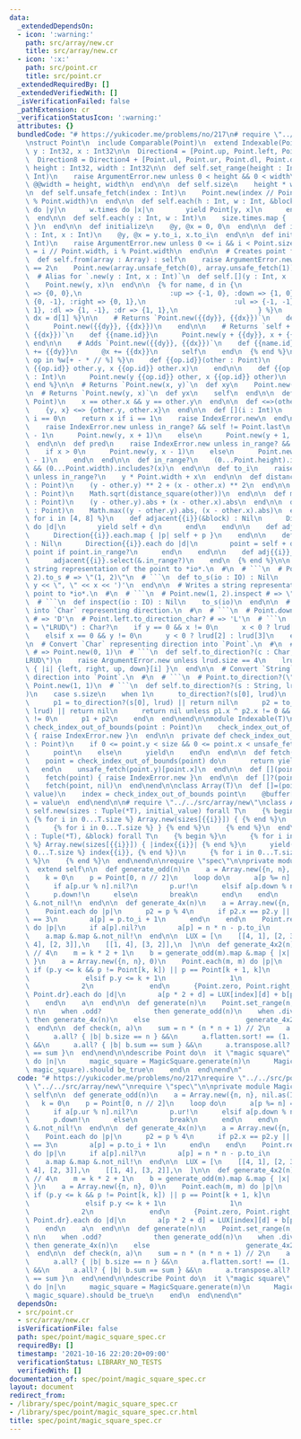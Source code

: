 ```yaml
---
data:
  _extendedDependsOn:
  - icon: ':warning:'
    path: src/array/new.cr
    title: src/array/new.cr
  - icon: ':x:'
    path: src/point.cr
    title: src/point.cr
  _extendedRequiredBy: []
  _extendedVerifiedWith: []
  _isVerificationFailed: false
  _pathExtension: cr
  _verificationStatusIcon: ':warning:'
  attributes: {}
  bundledCode: "# https://yukicoder.me/problems/no/217\n# require \"../../src/point\"\
    \nstruct Point\n  include Comparable(Point)\n  extend Indexable(Point)\n\n  property\
    \ y : Int32, x : Int32\n\n  Direction4 = [Point.up, Point.left, Point.down, Point.right]\n\
    \  Direction8 = Direction4 + [Point.ul, Point.ur, Point.dl, Point.dr]\n\n  class_getter!\
    \ height : Int32, width : Int32\n\n  def self.set_range(height : Int, width :\
    \ Int)\n    raise ArgumentError.new unless 0 < height && 0 < width\n    @@height,\
    \ @@width = height, width\n  end\n\n  def self.size\n    height * width\n  end\n\
    \n  def self.unsafe_fetch(index : Int)\n    Point.new(index // Point.width, index\
    \ % Point.width)\n  end\n\n  def self.each(h : Int, w : Int, &block)\n    h.times\
    \ do |y|\n      w.times do |x|\n        yield Point[y, x]\n      end\n    end\n\
    \  end\n\n  def self.each(y : Int, w : Int)\n    size.times.map { |i| Point.new(i)\
    \ }\n  end\n\n  def initialize\n    @y, @x = 0, 0\n  end\n\n  def initialize(y\
    \ : Int, x : Int)\n    @y, @x = y.to_i, x.to_i\n  end\n\n  def initialize(i :\
    \ Int)\n    raise ArgumentError.new unless 0 <= i && i < Point.size\n    @y, @x\
    \ = i // Point.width, i % Point.width\n  end\n\n  # Creates point fomr given array.\n\
    \  def self.from(array : Array) : self\n    raise ArgumentError.new unless array.size\
    \ == 2\n    Point.new(array.unsafe_fetch(0), array.unsafe_fetch(1))\n  end\n\n\
    \  # Alias for `.new(y : Int, x : Int)`\n  def self.[](y : Int, x : Int) : self\n\
    \    Point.new(y, x)\n  end\n\n  {% for name, d in {\n                      :zero\
    \ => {0, 0},\n                      :up => {-1, 0}, :down => {1, 0}, :left =>\
    \ {0, -1}, :right => {0, 1},\n                      :ul => {-1, -1}, :ur => {-1,\
    \ 1}, :dl => {1, -1}, :dr => {1, 1},\n                    } %}\n    {% dy = d[0];\
    \ dx = d[1] %}\n\n    # Returns `Point.new({{dy}}, {{dx}})`\n    def self.{{name.id}}\n\
    \      Point.new({{dy}}, {{dx}})\n    end\n\n    # Returns `self + Point.new({{dy}},\
    \ {{dx}})`\n    def {{name.id}}\n      Point.new(y + {{dy}}, x + {{dx}})\n   \
    \ end\n\n    # Adds `Point.new({{dy}}, {{dx}})`\n    def {{name.id}}!\n      @y\
    \ += {{dy}}\n      @x += {{dx}}\n      self\n    end\n  {% end %}\n\n  {% for\
    \ op in %w[+ - * // %] %}\n    def {{op.id}}(other : Point)\n      Point.new(y\
    \ {{op.id}} other.y, x {{op.id}} other.x)\n    end\n\n    def {{op.id}}(other\
    \ : Int)\n      Point.new(y {{op.id}} other, x {{op.id}} other)\n    end\n  {%\
    \ end %}\n\n  # Returns `Point.new(x, y)`\n  def xy\n    Point.new(x, y)\n  end\n\
    \n  # Returns `Point.new(y, x)`\n  def yx\n    self\n  end\n\n  def ==(other :\
    \ Point)\n    x == other.x && y == other.y\n  end\n\n  def <=>(other : Point)\n\
    \    {y, x} <=> {other.y, other.x}\n  end\n\n  def [](i : Int)\n    return y if\
    \ i == 0\n    return x if i == 1\n    raise IndexError.new\n  end\n\n  def succ\n\
    \    raise IndexError.new unless in_range? && self != Point.last\n    if x < Point.width\
    \ - 1\n      Point.new(y, x + 1)\n    else\n      Point.new(y + 1, 0)\n    end\n\
    \  end\n\n  def pred\n    raise IndexError.new unless in_range? && self != Point.first\n\
    \    if x > 0\n      Point.new(y, x - 1)\n    else\n      Point.new(y - 1, Point.width\
    \ - 1)\n    end\n  end\n\n  def in_range?\n    (0...Point.height).includes?(y)\
    \ && (0...Point.width).includes?(x)\n  end\n\n  def to_i\n    raise IndexError.new\
    \ unless in_range?\n    y * Point.width + x\n  end\n\n  def distance_square(other\
    \ : Point)\n    (y - other.y) ** 2 + (x - other.x) ** 2\n  end\n\n  def distance(other\
    \ : Point)\n    Math.sqrt(distance_square(other))\n  end\n\n  def manhattan(other\
    \ : Point)\n    (y - other.y).abs + (x - other.x).abs\n  end\n\n  def chebyshev(other\
    \ : Point)\n    Math.max((y - other.y).abs, (x - other.x).abs)\n  end\n\n  {%\
    \ for i in [4, 8] %}\n    def adjacent{{i}}(&block) : Nil\n      Direction{{i}}.each\
    \ do |d|\n        yield self + d\n      end\n    end\n\n    def adjacent{{i}}\n\
    \      Direction{{i}}.each.map { |p| self + p }\n    end\n\n    def adj{{i}}_in_range(&block)\
    \ : Nil\n      Direction{{i}}.each do |d|\n        point = self + d\n        yield\
    \ point if point.in_range?\n      end\n    end\n\n    def adj{{i}}_in_range\n\
    \      adjacent{{i}}.select(&.in_range?)\n    end\n  {% end %}\n\n  # Writes a\
    \ string representation of the point to *io*.\n  #\n  # ```\n  # Point.new(1,\
    \ 2).to_s # => \"(1, 2)\"\n  # ```\n  def to_s(io : IO) : Nil\n    io << '(' <<\
    \ y << \", \" << x << ')'\n  end\n\n  # Writes a string representation of the\
    \ point to *io*.\n  #\n  # ```\n  # Point.new(1, 2).inspect # => \"(1, 2)\"\n\
    \  # ```\n  def inspect(io : IO) : Nil\n    to_s(io)\n  end\n\n  # Convert `Point`\
    \ into `Char` representing direction.\n  #\n  # ```\n  # Point.down.to_direction_char?\
    \ # => 'D'\n  # Point.left.to_direction_char? # => 'L'\n  # ```\n  def to_direction_char?(lrud\
    \ = \"LRUD\") : Char?\n    if y == 0 && x != 0\n      x < 0 ? lrud[0] : lrud[1]\n\
    \    elsif x == 0 && y != 0\n      y < 0 ? lrud[2] : lrud[3]\n    end\n  end\n\
    \n  # Convert `Char` representing direction into `Point`.\n  #\n  # ```\n  # Point.to_direction?('R')\
    \ # => Point.new(0, 1)\n  # ```\n  def self.to_direction?(c : Char, lrud = \"\
    LRUD\")\n    raise ArgumentError.new unless lrud.size == 4\n    lrud.index(c).try\
    \ { |i| {left, right, up, down}[i] }\n  end\n\n  # Convert `String` representing\
    \ direction into `Point`.\n  #\n  # ```\n  # Point.to_direction?(\"DR\") # =>\
    \ Point.new(1, 1)\n  # ```\n  def self.to_direction?(s : String, lrud = \"LRUD\"\
    )\n    case s.size\n    when 1\n      to_direction?(s[0], lrud)\n    when 2\n\
    \      p1 = to_direction?(s[0], lrud) || return nil\n      p2 = to_direction?(s[1],\
    \ lrud) || return nil\n      return nil unless p1.x ^ p2.x != 0 && p1.y ^ p2.y\
    \ != 0\n      p1 + p2\n    end\n  end\nend\n\nmodule Indexable(T)\n  private def\
    \ check_index_out_of_bounds(point : Point)\n    check_index_out_of_bounds(point)\
    \ { raise IndexError.new }\n  end\n\n  private def check_index_out_of_bounds(point\
    \ : Point)\n    if 0 <= point.y < size && 0 <= point.x < unsafe_fetch(point.y).size\n\
    \      point\n    else\n      yield\n    end\n  end\n\n  def fetch(point : Point)\n\
    \    point = check_index_out_of_bounds(point) do\n      return yield point\n \
    \   end\n    unsafe_fetch(point.y)[point.x]\n  end\n\n  def [](point : Point)\n\
    \    fetch(point) { raise IndexError.new }\n  end\n\n  def []?(point : Point)\n\
    \    fetch(point, nil)\n  end\nend\n\nclass Array(T)\n  def []=(point : Point,\
    \ value)\n    index = check_index_out_of_bounds point\n    @buffer[index.y][index.x]\
    \ = value\n  end\nend\n\n# require \"../../src/array/new\"\nclass Array\n  def\
    \ self.new(sizes : Tuple(*T), initial_value) forall T\n    {% begin %}\n     \
    \ {% for i in 0...T.size %} Array.new(sizes[{{i}}]) { {% end %}\n      initial_value\n\
    \      {% for i in 0...T.size %} } {% end %}\n    {% end %}\n  end\n\n  def self.new(sizes\
    \ : Tuple(*T), &block) forall T\n    {% begin %}\n      {% for i in 0...T.size\
    \ %} Array.new(sizes[{{i}}]) { |index{{i}}| {% end %}\n      yield({% for i in\
    \ 0...T.size %} index{{i}}, {% end %})\n      {% for i in 0...T.size %} } {% end\
    \ %}\n    {% end %}\n  end\nend\n\nrequire \"spec\"\n\nprivate module MagicSquare\n\
    \  extend self\n\n  def generate_odd(n)\n    a = Array.new({n, n}, nil.as(Int32?))\n\
    \    k = 0\n    p = Point[0, n // 2]\n    loop do\n      a[p %= n] = (k += 1)\n\
    \      if a[p.ur % n].nil?\n        p.ur!\n      elsif a[p.down % n].nil?\n  \
    \      p.down!\n      else\n        break\n      end\n    end\n    a.map &.map\
    \ &.not_nil!\n  end\n\n  def generate_4x(n)\n    a = Array.new({n, n}, nil.as(Int32?))\n\
    \    Point.each do |p|\n      p2 = p % 4\n      if p2.x == p2.y || p2.x + p2.y\
    \ == 3\n        a[p] = p.to_i + 1\n      end\n    end\n    Point.reverse_each\
    \ do |p|\n      if a[p].nil?\n        a[p] = n * n - p.to_i\n      end\n    end\n\
    \    a.map &.map &.not_nil!\n  end\n\n  LUX = [\n    [[4, 1], [2, 3]],\n    [[1,\
    \ 4], [2, 3]],\n    [[1, 4], [3, 2]],\n  ]\n\n  def generate_4x2(n)\n    k = n\
    \ // 4\n    m = k * 2 + 1\n    b = generate_odd(m).map &.map { |x| x.pred * 4\
    \ }\n    a = Array.new({n, n}, 0)\n    Point.each(m, m) do |p|\n      index =\
    \ if (p.y <= k && p != Point[k, k]) || p == Point[k + 1, k]\n                0\n\
    \              elsif p.y <= k + 1\n                1\n              else\n   \
    \             2\n              end\n      {Point.zero, Point.right, Point.down,\
    \ Point.dr}.each do |d|\n        a[p * 2 + d] = LUX[index][d] + b[p]\n      end\n\
    \    end\n    a\n  end\n\n  def generate(n)\n    Point.set_range(n, n)\n    case\
    \ n\n    when .odd?             then generate_odd(n)\n    when .divisible_by?(4)\
    \ then generate_4x(n)\n    else                        generate_4x2(n)\n    end\n\
    \  end\n\n  def check(n, a)\n    sum = n * (n * n + 1) // 2\n    a.size == n &&\n\
    \      a.all? { |b| b.size == n } &&\n      a.flatten.sort! == (1..n * n).to_a\
    \ &&\n      a.all? { |b| b.sum == sum } &&\n      a.transpose.all? { |b| b.sum\
    \ == sum }\n  end\nend\n\ndescribe Point do\n  it \"magic square\" do\n    (3..500).each\
    \ do |n|\n      magic_square = MagicSquare.generate(n)\n      MagicSquare.check(n,\
    \ magic_square).should be_true\n    end\n  end\nend\n"
  code: "# https://yukicoder.me/problems/no/217\nrequire \"../../src/point\"\nrequire\
    \ \"../../src/array/new\"\nrequire \"spec\"\n\nprivate module MagicSquare\n  extend\
    \ self\n\n  def generate_odd(n)\n    a = Array.new({n, n}, nil.as(Int32?))\n \
    \   k = 0\n    p = Point[0, n // 2]\n    loop do\n      a[p %= n] = (k += 1)\n\
    \      if a[p.ur % n].nil?\n        p.ur!\n      elsif a[p.down % n].nil?\n  \
    \      p.down!\n      else\n        break\n      end\n    end\n    a.map &.map\
    \ &.not_nil!\n  end\n\n  def generate_4x(n)\n    a = Array.new({n, n}, nil.as(Int32?))\n\
    \    Point.each do |p|\n      p2 = p % 4\n      if p2.x == p2.y || p2.x + p2.y\
    \ == 3\n        a[p] = p.to_i + 1\n      end\n    end\n    Point.reverse_each\
    \ do |p|\n      if a[p].nil?\n        a[p] = n * n - p.to_i\n      end\n    end\n\
    \    a.map &.map &.not_nil!\n  end\n\n  LUX = [\n    [[4, 1], [2, 3]],\n    [[1,\
    \ 4], [2, 3]],\n    [[1, 4], [3, 2]],\n  ]\n\n  def generate_4x2(n)\n    k = n\
    \ // 4\n    m = k * 2 + 1\n    b = generate_odd(m).map &.map { |x| x.pred * 4\
    \ }\n    a = Array.new({n, n}, 0)\n    Point.each(m, m) do |p|\n      index =\
    \ if (p.y <= k && p != Point[k, k]) || p == Point[k + 1, k]\n                0\n\
    \              elsif p.y <= k + 1\n                1\n              else\n   \
    \             2\n              end\n      {Point.zero, Point.right, Point.down,\
    \ Point.dr}.each do |d|\n        a[p * 2 + d] = LUX[index][d] + b[p]\n      end\n\
    \    end\n    a\n  end\n\n  def generate(n)\n    Point.set_range(n, n)\n    case\
    \ n\n    when .odd?             then generate_odd(n)\n    when .divisible_by?(4)\
    \ then generate_4x(n)\n    else                        generate_4x2(n)\n    end\n\
    \  end\n\n  def check(n, a)\n    sum = n * (n * n + 1) // 2\n    a.size == n &&\n\
    \      a.all? { |b| b.size == n } &&\n      a.flatten.sort! == (1..n * n).to_a\
    \ &&\n      a.all? { |b| b.sum == sum } &&\n      a.transpose.all? { |b| b.sum\
    \ == sum }\n  end\nend\n\ndescribe Point do\n  it \"magic square\" do\n    (3..500).each\
    \ do |n|\n      magic_square = MagicSquare.generate(n)\n      MagicSquare.check(n,\
    \ magic_square).should be_true\n    end\n  end\nend\n"
  dependsOn:
  - src/point.cr
  - src/array/new.cr
  isVerificationFile: false
  path: spec/point/magic_square_spec.cr
  requiredBy: []
  timestamp: '2021-10-16 22:20:20+09:00'
  verificationStatus: LIBRARY_NO_TESTS
  verifiedWith: []
documentation_of: spec/point/magic_square_spec.cr
layout: document
redirect_from:
- /library/spec/point/magic_square_spec.cr
- /library/spec/point/magic_square_spec.cr.html
title: spec/point/magic_square_spec.cr
---
```

